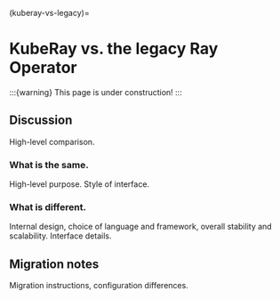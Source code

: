 (kuberay-vs-legacy)=

# KubeRay vs. the legacy Ray Operator

:::{warning}
This page is under construction!
:::

## Discussion

High-level comparison.

### What is the same.

High-level purpose. Style of interface.

### What is different.

Internal design, choice of language and framework, overall stability and scalability.
Interface details.

## Migration notes

Migration instructions, configuration differences.
